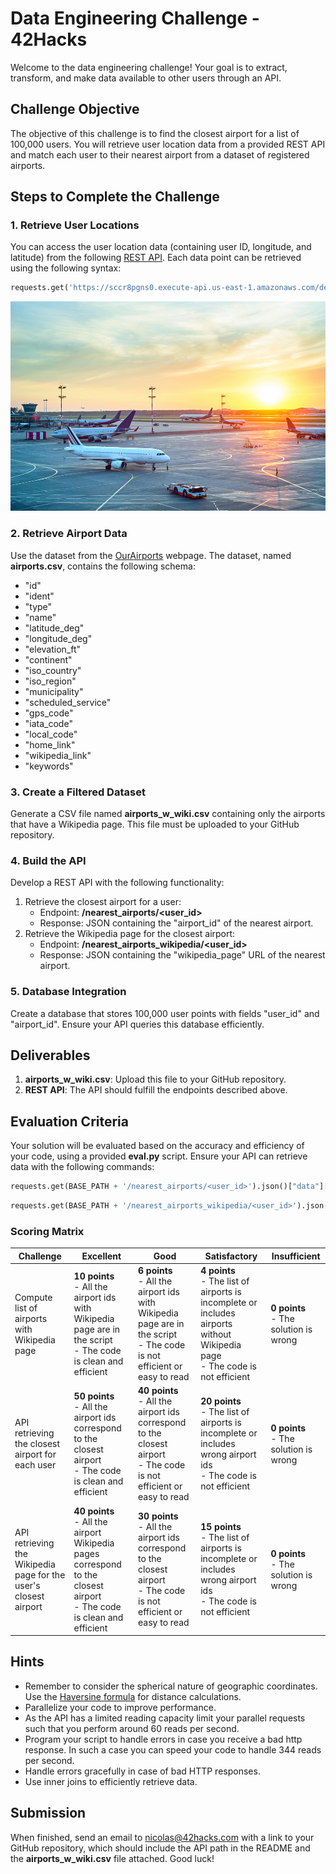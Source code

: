 # Data Engineering Challenge - 42Hacks

Welcome to the data engineering challenge! Your goal is to extract, transform, and make data available to other users through an API.

## Challenge Objective

The objective of this challenge is to find the closest airport for a list of 100,000 users. You will retrieve user location data from a provided REST API and match each user to their nearest airport from a dataset of registered airports.

## Steps to Complete the Challenge

### 1. Retrieve User Locations
You can access the user location data (containing user ID, longitude, and latitude) from the following [REST API](https://sccr8pgns0.execute-api.us-east-1.amazonaws.com/dev/locations). Each data point can be retrieved using the following syntax:

```python
requests.get('https://sccr8pgns0.execute-api.us-east-1.amazonaws.com/dev/locations/' + str(user_id)).json()["data"]
```
<p align="center">
  <img src="./assets/airport_324754607.jpeg" />
</p>

### 2. Retrieve Airport Data
Use the dataset from the [OurAirports](https://ourairports.com/) webpage. The dataset, named **airports.csv**, contains the following schema:
- "id"
- "ident"
- "type"
- "name"
- "latitude_deg"
- "longitude_deg"
- "elevation_ft"
- "continent"
- "iso_country"
- "iso_region"
- "municipality"
- "scheduled_service"
- "gps_code"
- "iata_code"
- "local_code"
- "home_link"
- "wikipedia_link"
- "keywords"

### 3. Create a Filtered Dataset
Generate a CSV file named **airports_w_wiki.csv** containing only the airports that have a Wikipedia page. This file must be uploaded to your GitHub repository.

### 4. Build the API
Develop a REST API with the following functionality:
1. Retrieve the closest airport for a user: 
   - Endpoint: **/nearest_airports/<user_id>**
   - Response: JSON containing the "airport_id" of the nearest airport.
2. Retrieve the Wikipedia page for the closest airport:
   - Endpoint: **/nearest_airports_wikipedia/<user_id>**
   - Response: JSON containing the "wikipedia_page" URL of the nearest airport.

### 5. Database Integration
Create a database that stores 100,000 user points with fields "user_id" and "airport_id". Ensure your API queries this database efficiently.

## Deliverables
1. **airports_w_wiki.csv**: Upload this file to your GitHub repository.
2. **REST API**: The API should fulfill the endpoints described above.

## Evaluation Criteria
Your solution will be evaluated based on the accuracy and efficiency of your code, using a provided **eval.py** script. Ensure your API can retrieve data with the following commands:

```python
requests.get(BASE_PATH + '/nearest_airports/<user_id>').json()["data"]["airport_id"]
```
```python
requests.get(BASE_PATH + '/nearest_airports_wikipedia/<user_id>').json()["data"]["wikipedia_page"]
```

### Scoring Matrix
| Challenge | Excellent | Good | Satisfactory | Insufficient |
|-------------------------------|-------------|---------------|--------------|--------------------------|
| Compute list of airports with Wikipedia page | **10 points** <br> - All the airport ids with Wikipedia page are in the script <br> - The code is clean and efficient | **6 points** <br> - All the airport ids with Wikipedia page are in the script <br> - The code is not efficient or easy to read | **4 points** <br> - The list of airports is incomplete or includes airports without Wikipedia page <br> - The code is not efficient | **0 points** <br> - The solution is wrong |
| API retrieving the closest airport for each user | **50 points** <br> - All the airport ids correspond to the closest airport <br> - The code is clean and efficient | **40 points** <br> - All the airport ids correspond to the closest airport <br> - The code is not efficient or easy to read | **20 points** <br> - The list of airports is incomplete or includes wrong airport ids <br> - The code is not efficient | **0 points** <br> - The solution is wrong |
| API retrieving the Wikipedia page for the user's closest airport | **40 points** <br> - All the airport Wikipedia pages correspond to the closest airport <br> - The code is clean and efficient | **30 points** <br> - All the airport ids correspond to the closest airport <br> - The code is not efficient or easy to read | **15 points** <br> - The list of airports is incomplete or includes wrong airport ids <br> - The code is not efficient | **0 points** <br> - The solution is wrong |

## Hints
- Remember to consider the spherical nature of geographic coordinates. Use the [Haversine formula](https://en.wikipedia.org/wiki/Haversine_formula) for distance calculations.
- Parallelize your code to improve performance.
- As the API has a limited reading capacity limit your parallel requests such that you perform around 60 reads per second.
- Program your script to handle errors in case you receive a bad http response. In such a case you can speed your code to handle 344 reads per second.
- Handle errors gracefully in case of bad HTTP responses.
- Use inner joins to efficiently retrieve data.

## Submission
When finished, send an email to nicolas@42hacks.com with a link to your GitHub repository, which should include the API path in the README and the **airports_w_wiki.csv** file attached. Good luck!
